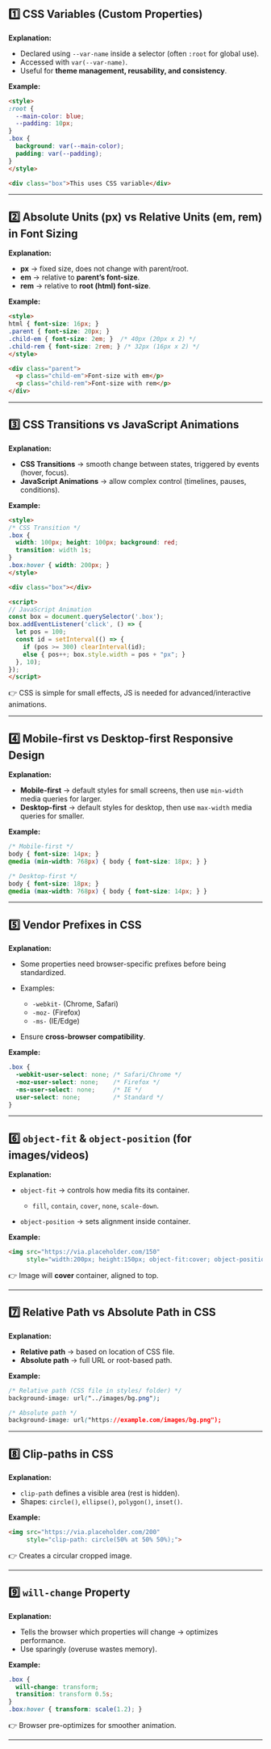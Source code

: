 ## 1️⃣ CSS Variables (Custom Properties)

**Explanation:**

* Declared using `--var-name` inside a selector (often `:root` for global use).
* Accessed with `var(--var-name)`.
* Useful for **theme management, reusability, and consistency**.

**Example:**

```html
<style>
:root {
  --main-color: blue;
  --padding: 10px;
}
.box {
  background: var(--main-color);
  padding: var(--padding);
}
</style>

<div class="box">This uses CSS variable</div>
```

---

## 2️⃣ Absolute Units (px) vs Relative Units (em, rem) in Font Sizing

**Explanation:**

* **px** → fixed size, does not change with parent/root.
* **em** → relative to **parent’s font-size**.
* **rem** → relative to **root (html) font-size**.

**Example:**

```html
<style>
html { font-size: 16px; }
.parent { font-size: 20px; }
.child-em { font-size: 2em; }  /* 40px (20px x 2) */
.child-rem { font-size: 2rem; } /* 32px (16px x 2) */
</style>

<div class="parent">
  <p class="child-em">Font-size with em</p>
  <p class="child-rem">Font-size with rem</p>
</div>
```

---

## 3️⃣ CSS Transitions vs JavaScript Animations

**Explanation:**

* **CSS Transitions** → smooth change between states, triggered by events (hover, focus).
* **JavaScript Animations** → allow complex control (timelines, pauses, conditions).

**Example:**

```html
<style>
/* CSS Transition */
.box {
  width: 100px; height: 100px; background: red;
  transition: width 1s;
}
.box:hover { width: 200px; }
</style>

<div class="box"></div>

<script>
// JavaScript Animation
const box = document.querySelector('.box');
box.addEventListener('click', () => {
  let pos = 100;
  const id = setInterval(() => {
    if (pos >= 300) clearInterval(id);
    else { pos++; box.style.width = pos + "px"; }
  }, 10);
});
</script>
```

👉 CSS is simple for small effects, JS is needed for advanced/interactive animations.

---

## 4️⃣ Mobile-first vs Desktop-first Responsive Design

**Explanation:**

* **Mobile-first** → default styles for small screens, then use `min-width` media queries for larger.
* **Desktop-first** → default styles for desktop, then use `max-width` media queries for smaller.

**Example:**

```css
/* Mobile-first */
body { font-size: 14px; }
@media (min-width: 768px) { body { font-size: 18px; } }

/* Desktop-first */
body { font-size: 18px; }
@media (max-width: 768px) { body { font-size: 14px; } }
```

---

## 5️⃣ Vendor Prefixes in CSS

**Explanation:**

* Some properties need browser-specific prefixes before being standardized.
* Examples:

  * `-webkit-` (Chrome, Safari)
  * `-moz-` (Firefox)
  * `-ms-` (IE/Edge)
* Ensure **cross-browser compatibility**.

**Example:**

```css
.box {
  -webkit-user-select: none; /* Safari/Chrome */
  -moz-user-select: none;    /* Firefox */
  -ms-user-select: none;     /* IE */
  user-select: none;         /* Standard */
}
```

---

## 6️⃣ `object-fit` & `object-position` (for images/videos)

**Explanation:**

* `object-fit` → controls how media fits its container.

  * `fill`, `contain`, `cover`, `none`, `scale-down`.
* `object-position` → sets alignment inside container.

**Example:**

```html
<img src="https://via.placeholder.com/150" 
     style="width:200px; height:150px; object-fit:cover; object-position: top;">
```

👉 Image will **cover** container, aligned to top.

---

## 7️⃣ Relative Path vs Absolute Path in CSS

**Explanation:**

* **Relative path** → based on location of CSS file.
* **Absolute path** → full URL or root-based path.

**Example:**

```css
/* Relative path (CSS file in styles/ folder) */
background-image: url("../images/bg.png");

/* Absolute path */
background-image: url("https://example.com/images/bg.png");
```

---

## 8️⃣ Clip-paths in CSS

**Explanation:**

* `clip-path` defines a visible area (rest is hidden).
* Shapes: `circle()`, `ellipse()`, `polygon()`, `inset()`.

**Example:**

```html
<img src="https://via.placeholder.com/200" 
     style="clip-path: circle(50% at 50% 50%);">
```

👉 Creates a circular cropped image.

---

## 9️⃣ `will-change` Property

**Explanation:**

* Tells the browser which properties will change → optimizes performance.
* Use sparingly (overuse wastes memory).

**Example:**

```css
.box {
  will-change: transform;
  transition: transform 0.5s;
}
.box:hover { transform: scale(1.2); }
```

👉 Browser pre-optimizes for smoother animation.

---

